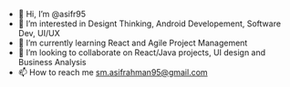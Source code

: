 - 👋 Hi, I’m @asifr95
- 👀 I’m interested in Designt Thinking, Android Developement, Software Dev, UI/UX
- 🌱 I’m currently learning React and Agile Project Management
- 💞️ I’m looking to collaborate on React/Java projects, UI design and Business Analysis
- 📫 How to reach me sm.asifrahman95@gmail.com

<!---
asifr95/asifr95 is a ✨ special ✨ repository because its `README.md` (this file) appears on your GitHub profile.
You can click the Preview link to take a look at your changes.
--->

